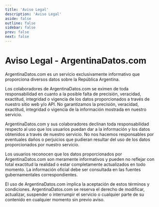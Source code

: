 ```yaml
---
title: 'Aviso Legal'
description: 'Aviso Legal'
aside: false
outline: false
sidebar: false
prev: false
next: false
---
```


# Aviso Legal - ArgentinaDatos.com

ArgentinaDatos.com es un servicio exclusivamente informativo que proporciona diversos datos sobre la República Argentina.

Los colaboradores de ArgentinaDatos.com se eximen de toda responsabilidad en cuanto a la posible falta de precisión, veracidad, exactitud, integridad o vigencia de los datos proporcionados a través de nuestro sitio web y/o API. No garantizamos la precisión, veracidad, exactitud, integridad o vigencia de la información mostrada en nuestro servicio.

ArgentinaDatos.com y sus colaboradores declinan toda responsabilidad respecto al uso que los usuarios puedan dar a la información y los datos obtenidos a través de nuestro servicio. No nos hacemos responsables por eventuales daños o perjuicios que pudieran resultar del uso de los datos proporcionados por nuestro servicio.

Los usuarios reconocen que los datos proporcionados por ArgentinaDatos.com son meramente informativos y pueden no reflejar con total exactitud la realidad o estar completamente actualizados en todo momento. La información oficial debe ser consultada en las fuentes gubernamentales correspondientes.

El uso de ArgentinaDatos.com implica la aceptación de estos términos y condiciones. ArgentinaDatos.com se reserva el derecho de modificar, actualizar, suspender o interrumpir el servicio o cualquier parte de su contenido en cualquier momento sin previo aviso.
